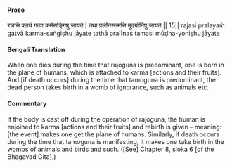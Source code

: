 #### Prose 

रजसि प्रलयं गत्वा कर्मसङ्गिषु जायते |
तथा प्रलीनस्तमसि मूढयोनिषु जायते || 15||
rajasi pralayaṁ gatvā karma-saṅgiṣhu jāyate
tathā pralīnas tamasi mūḍha-yoniṣhu jāyate

 #### Bengali Translation 

When one dies during the time that rajoguna is predominant, one is born in the plane of humans, which is attached to karma [actions and their fruits]. And [if death occurs] during the time that tamoguna is predominant, the dead person takes birth in a womb of ignorance, such as animals etc.

 #### Commentary 

If the body is cast off during the operation of rajoguna, the human is enjoined to karma [actions and their fruits] and rebirth is given – meaning: [the event] makes one get the plane of humans. Similarly, if death occurs during the time that tamoguna is manifesting, it makes one take birth in the wombs of animals and birds and such. ([See] Chapter 8, sloka 6 [of the Bhagavad Gita].)